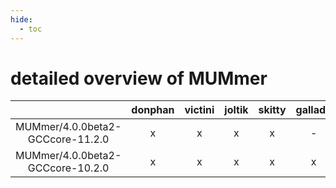```yaml
---
hide:
  - toc
---
```


detailed overview of MUMmer
===========================

| |donphan|victini|joltik|skitty|gallade|accelgor|swalot|doduo|
| :---: | :---: | :---: | :---: | :---: | :---: | :---: | :---: | :---: |
|MUMmer/4.0.0beta2-GCCcore-11.2.0|x|x|x|x|-|x|x|x|
|MUMmer/4.0.0beta2-GCCcore-10.2.0|x|x|x|x|x|-|x|x|

